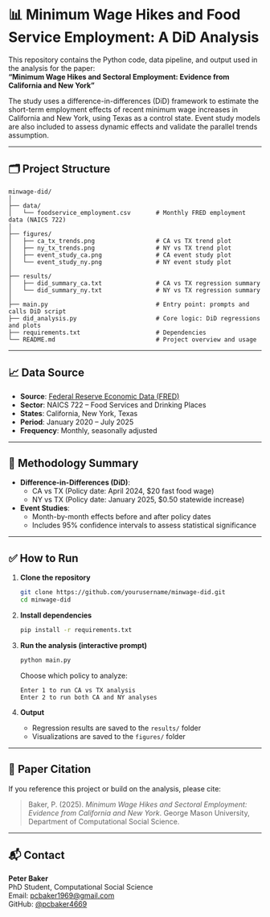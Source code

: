 # 📊 Minimum Wage Hikes and Food Service Employment: A DiD Analysis

This repository contains the Python code, data pipeline, and output used in the analysis for the paper:  
**“Minimum Wage Hikes and Sectoral Employment: Evidence from California and New York”**

The study uses a difference-in-differences (DiD) framework to estimate the short-term employment effects of recent minimum wage increases in California and New York, using Texas as a control state. Event study models are also included to assess dynamic effects and validate the parallel trends assumption.

---

## 🗂 Project Structure

```
minwage-did/
│
├── data/
│   └── foodservice_employment.csv       # Monthly FRED employment data (NAICS 722)
│
├── figures/
│   ├── ca_tx_trends.png                 # CA vs TX trend plot
│   ├── ny_tx_trends.png                 # NY vs TX trend plot
│   ├── event_study_ca.png               # CA event study plot
│   └── event_study_ny.png               # NY event study plot
│
├── results/
│   ├── did_summary_ca.txt               # CA vs TX regression summary
│   └── did_summary_ny.txt               # NY vs TX regression summary
│
├── main.py                              # Entry point: prompts and calls DiD script
├── did_analysis.py                      # Core logic: DiD regressions and plots
├── requirements.txt                     # Dependencies
└── README.md                            # Project overview and usage
```

---

## 📈 Data Source

- **Source**: [Federal Reserve Economic Data (FRED)](https://fred.stlouisfed.org)
- **Sector**: NAICS 722 – Food Services and Drinking Places  
- **States**: California, New York, Texas  
- **Period**: January 2020 – July 2025  
- **Frequency**: Monthly, seasonally adjusted

---

## 🧪 Methodology Summary

- **Difference-in-Differences (DiD)**:
  - CA vs TX (Policy date: April 2024, $20 fast food wage)
  - NY vs TX (Policy date: January 2025, $0.50 statewide increase)
- **Event Studies**:
  - Month-by-month effects before and after policy dates
  - Includes 95% confidence intervals to assess statistical significance

---

## ✅ How to Run

1. **Clone the repository**  
   ```bash
   git clone https://github.com/yourusername/minwage-did.git
   cd minwage-did
   ```

2. **Install dependencies**  
   ```bash
   pip install -r requirements.txt
   ```

3. **Run the analysis (interactive prompt)**  
   ```bash
   python main.py
   ```

   Choose which policy to analyze:
   ```
   Enter 1 to run CA vs TX analysis
   Enter 2 to run both CA and NY analyses
   ```

4. **Output**  
   - Regression results are saved to the `results/` folder
   - Visualizations are saved to the `figures/` folder

---

## 📄 Paper Citation

If you reference this project or build on the analysis, please cite:

> Baker, P. (2025). *Minimum Wage Hikes and Sectoral Employment: Evidence from California and New York*. George Mason University, Department of Computational Social Science.

---

## 📬 Contact

**Peter Baker**  
PhD Student, Computational Social Science  
Email: pcbaker1969@gmail.com  
GitHub: [@pcbaker4669](https://github.com/pcbaker4669)
